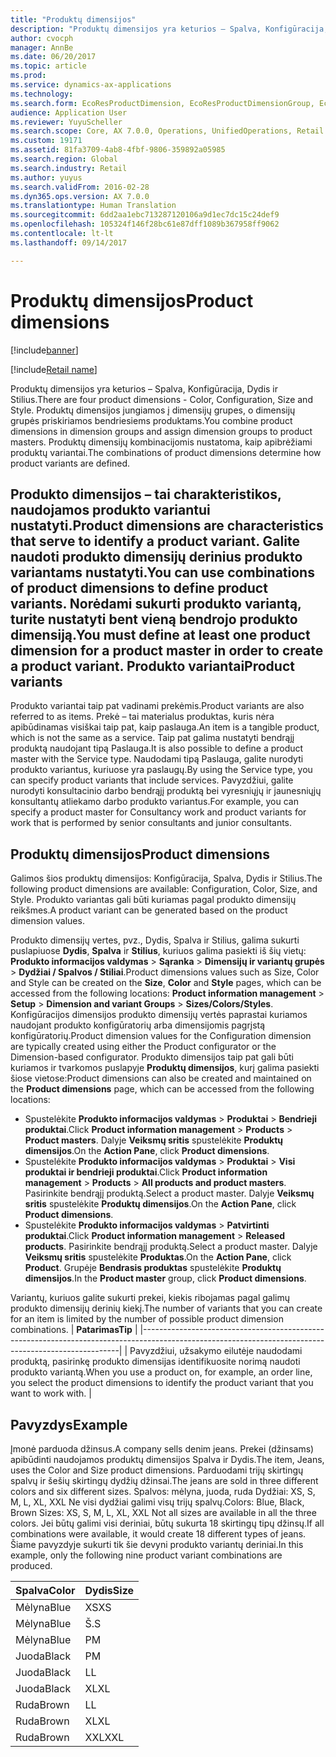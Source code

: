 ```yaml
---
title: "Produktų dimensijos"
description: "Produktų dimensijos yra keturios – Spalva, Konfigūracija, Dydis ir Stilius. Produktų dimensijos jungiamos į dimensijų grupes, o dimensijų grupės priskiriamos bendriesiems produktams. Produktų dimensijų kombinacijomis nustatoma, kaip apibrėžiami produktų variantai."
author: cvocph
manager: AnnBe
ms.date: 06/20/2017
ms.topic: article
ms.prod: 
ms.service: dynamics-ax-applications
ms.technology: 
ms.search.form: EcoResProductDimension, EcoResProductDimensionGroup, EcoResProductMasterDimension, RetailEcoResColor, RetailEcoResSize, RetailEcoResStyle
audience: Application User
ms.reviewer: YuyuScheller
ms.search.scope: Core, AX 7.0.0, Operations, UnifiedOperations, Retail
ms.custom: 19171
ms.assetid: 81fa3709-4ab8-4fbf-9806-359892a05985
ms.search.region: Global
ms.search.industry: Retail
ms.author: yuyus
ms.search.validFrom: 2016-02-28
ms.dyn365.ops.version: AX 7.0.0
ms.translationtype: Human Translation
ms.sourcegitcommit: 6dd2aa1ebc713287120106a9d1ec7dc15c24def9
ms.openlocfilehash: 105324f146f28bc61e87dff1089b367958ff9062
ms.contentlocale: lt-lt
ms.lasthandoff: 09/14/2017

---
```


# <a name="product-dimensions"></a><span data-ttu-id="a81bf-105">Produktų dimensijos</span><span class="sxs-lookup"><span data-stu-id="a81bf-105">Product dimensions</span></span>

[!include[banner](../includes/banner.md)]

[!include[Retail name](../includes/retail-name.md)]


<span data-ttu-id="a81bf-106">Produktų dimensijos yra keturios – Spalva, Konfigūracija, Dydis ir Stilius.</span><span class="sxs-lookup"><span data-stu-id="a81bf-106">There are four product dimensions -  Color, Configuration, Size and Style.</span></span> <span data-ttu-id="a81bf-107">Produktų dimensijos jungiamos į dimensijų grupes, o dimensijų grupės priskiriamos bendriesiems produktams.</span><span class="sxs-lookup"><span data-stu-id="a81bf-107">You combine product dimensions in dimension groups and assign dimension groups to product masters.</span></span> <span data-ttu-id="a81bf-108">Produktų dimensijų kombinacijomis nustatoma, kaip apibrėžiami produktų variantai.</span><span class="sxs-lookup"><span data-stu-id="a81bf-108">The combinations of product dimensions determine how product variants are defined.</span></span>

<span data-ttu-id="a81bf-109">Produkto dimensijos – tai charakteristikos, naudojamos produkto variantui nustatyti.</span><span class="sxs-lookup"><span data-stu-id="a81bf-109">Product dimensions are characteristics that serve to identify a product variant.</span></span> <span data-ttu-id="a81bf-110">Galite naudoti produkto dimensijų derinius produkto variantams nustatyti.</span><span class="sxs-lookup"><span data-stu-id="a81bf-110">You can use combinations of product dimensions to define product variants.</span></span> <span data-ttu-id="a81bf-111">Norėdami sukurti produkto variantą, turite nustatyti bent vieną bendrojo produkto dimensiją.</span><span class="sxs-lookup"><span data-stu-id="a81bf-111">You must define at least one product dimension for a product master in order to create a product variant.</span></span>
<span data-ttu-id="a81bf-112">Produkto variantai</span><span class="sxs-lookup"><span data-stu-id="a81bf-112">Product variants</span></span>
----------------

<span data-ttu-id="a81bf-113">Produkto variantai taip pat vadinami prekėmis.</span><span class="sxs-lookup"><span data-stu-id="a81bf-113">Product variants are also referred to as items.</span></span> <span data-ttu-id="a81bf-114">Prekė – tai materialus produktas, kuris nėra apibūdinamas visiškai taip pat, kaip paslauga.</span><span class="sxs-lookup"><span data-stu-id="a81bf-114">An item is a tangible product, which is not the same as a service.</span></span> <span data-ttu-id="a81bf-115">Taip pat galima nustatyti bendrąjį produktą naudojant tipą Paslauga.</span><span class="sxs-lookup"><span data-stu-id="a81bf-115">It is also possible to define a product master with the Service type.</span></span> <span data-ttu-id="a81bf-116">Naudodami tipą Paslauga, galite nurodyti produkto variantus, kuriuose yra paslaugų.</span><span class="sxs-lookup"><span data-stu-id="a81bf-116">By using the Service type, you can specify product variants that include services.</span></span> <span data-ttu-id="a81bf-117">Pavyzdžiui, galite nurodyti konsultacinio darbo bendrąjį produktą bei vyresniųjų ir jaunesniųjų konsultantų atliekamo darbo produkto variantus.</span><span class="sxs-lookup"><span data-stu-id="a81bf-117">For example, you can specify a product master for Consultancy work and product variants for work that is performed by senior consultants and junior consultants.</span></span>

## <a name="product-dimensions"></a><span data-ttu-id="a81bf-118">Produktų dimensijos</span><span class="sxs-lookup"><span data-stu-id="a81bf-118">Product dimensions</span></span>
<span data-ttu-id="a81bf-119">Galimos šios produktų dimensijos: Konfigūracija, Spalva, Dydis ir Stilius.</span><span class="sxs-lookup"><span data-stu-id="a81bf-119">The following product dimensions are available: Configuration, Color, Size, and Style.</span></span> <span data-ttu-id="a81bf-120">Produkto variantas gali būti kuriamas pagal produkto dimensijų reikšmes.</span><span class="sxs-lookup"><span data-stu-id="a81bf-120">A product variant can be generated based on the product dimension values.</span></span>

<span data-ttu-id="a81bf-121">Produkto dimensijų vertes, pvz., Dydis, Spalva ir Stilius, galima sukurti puslapiuose **Dydis**, **Spalva** ir **Stilius**, kuriuos galima pasiekti iš šių vietų: **Produkto informacijos valdymas** &gt; **Sąranka** &gt; **Dimensijų ir variantų grupės** &gt; **Dydžiai / Spalvos / Stiliai**.</span><span class="sxs-lookup"><span data-stu-id="a81bf-121">Product dimensions values such as Size, Color and Style can be created on the **Size**, **Color** and **Style** pages, which can be accessed from the following locations: **Product information management** &gt; **Setup** &gt; **Dimension and variant Groups** &gt; **Sizes/Colors/Styles**.</span></span> <span data-ttu-id="a81bf-122">Konfigūracijos dimensijos produkto dimensijų vertės paprastai kuriamos naudojant produkto konfigūratorių arba dimensijomis pagrįstą konfigūratorių.</span><span class="sxs-lookup"><span data-stu-id="a81bf-122">Product dimension values for the Configuration dimension are typically created using either the Product configurator or the Dimension-based configurator.</span></span> <span data-ttu-id="a81bf-123">Produkto dimensijos taip pat gali būti kuriamos ir tvarkomos puslapyje **Produktų dimensijos**, kurį galima pasiekti šiose vietose:</span><span class="sxs-lookup"><span data-stu-id="a81bf-123">Product dimensions can also be created and maintained on the **Product dimensions** page, which can be accessed from the following locations:</span></span>
-   <span data-ttu-id="a81bf-124">Spustelėkite **Produkto informacijos valdymas** &gt; **Produktai** &gt; **Bendrieji produktai**.</span><span class="sxs-lookup"><span data-stu-id="a81bf-124">Click **Product information management** &gt; **Products** &gt; **Product masters**.</span></span> <span data-ttu-id="a81bf-125">Dalyje **Veiksmų sritis** spustelėkite **Produktų dimensijos**.</span><span class="sxs-lookup"><span data-stu-id="a81bf-125">On the **Action Pane**, click **Product dimensions**.</span></span>
-   <span data-ttu-id="a81bf-126">Spustelėkite **Produkto informacijos valdymas** &gt; **Produktai** &gt; **Visi produktai ir bendrieji produktai**.</span><span class="sxs-lookup"><span data-stu-id="a81bf-126">Click **Product information management** &gt; **Products** &gt; **All products and product masters**.</span></span> <span data-ttu-id="a81bf-127">Pasirinkite bendrąjį produktą.</span><span class="sxs-lookup"><span data-stu-id="a81bf-127">Select a product master.</span></span> <span data-ttu-id="a81bf-128">Dalyje **Veiksmų sritis** spustelėkite **Produktų dimensijos**.</span><span class="sxs-lookup"><span data-stu-id="a81bf-128">On the **Action Pane**, click **Product dimensions**.</span></span>
-   <span data-ttu-id="a81bf-129">Spustelėkite **Produkto informacijos valdymas** &gt; **Patvirtinti produktai**.</span><span class="sxs-lookup"><span data-stu-id="a81bf-129">Click **Product information management** &gt; **Released products**.</span></span> <span data-ttu-id="a81bf-130">Pasirinkite bendrąjį produktą.</span><span class="sxs-lookup"><span data-stu-id="a81bf-130">Select a product master.</span></span> <span data-ttu-id="a81bf-131">Dalyje **Veiksmų sritis** spustelėkite **Produktas**.</span><span class="sxs-lookup"><span data-stu-id="a81bf-131">On the **Action Pane**, click **Product**.</span></span> <span data-ttu-id="a81bf-132">Grupėje **Bendrasis produktas** spustelėkite **Produktų dimensijos**.</span><span class="sxs-lookup"><span data-stu-id="a81bf-132">In the **Product master** group, click **Product dimensions**.</span></span>

<span data-ttu-id="a81bf-133">Variantų, kuriuos galite sukurti prekei, kiekis ribojamas pagal galimų produkto dimensijų derinių kiekį.</span><span class="sxs-lookup"><span data-stu-id="a81bf-133">The number of variants that you can create for an item is limited by the number of possible product dimension combinations.</span></span>
| <span data-ttu-id="a81bf-134">**Patarimas**</span><span class="sxs-lookup"><span data-stu-id="a81bf-134">**Tip**</span></span>                                                                                                                                              |
|------------------------------------------------------------------------------------------------------------------------------------------------------|
| <span data-ttu-id="a81bf-135">Pavyzdžiui, užsakymo eilutėje naudodami produktą, pasirinkę produkto dimensijas identifikuosite norimą naudoti produkto variantą.</span><span class="sxs-lookup"><span data-stu-id="a81bf-135">When you use a product on, for example, an order line, you select the product dimensions to identify the product variant that you want to work with.</span></span> |

## <a name="example"></a><span data-ttu-id="a81bf-136">Pavyzdys</span><span class="sxs-lookup"><span data-stu-id="a81bf-136">Example</span></span>
<span data-ttu-id="a81bf-137">Įmonė parduoda džinsus.</span><span class="sxs-lookup"><span data-stu-id="a81bf-137">A company sells denim jeans.</span></span> <span data-ttu-id="a81bf-138">Prekei (džinsams) apibūdinti naudojamos produktų dimensijos Spalva ir Dydis.</span><span class="sxs-lookup"><span data-stu-id="a81bf-138">The item, Jeans, uses the Color and Size product dimensions.</span></span> <span data-ttu-id="a81bf-139">Parduodami trijų skirtingų spalvų ir šešių skirtingų dydžių džinsai.</span><span class="sxs-lookup"><span data-stu-id="a81bf-139">The jeans are sold in three different colors and six different sizes.</span></span> <span data-ttu-id="a81bf-140">Spalvos: mėlyna, juoda, ruda Dydžiai: XS, S, M, L, XL, XXL Ne visi dydžiai galimi visų trijų spalvų.</span><span class="sxs-lookup"><span data-stu-id="a81bf-140">Colors: Blue, Black, Brown Sizes: XS, S, M, L, XL, XXL Not all sizes are available in all the three colors.</span></span> <span data-ttu-id="a81bf-141">Jei būtų galimi visi deriniai, būtų sukurta 18 skirtingų tipų džinsų.</span><span class="sxs-lookup"><span data-stu-id="a81bf-141">If all combinations were available, it would create 18 different types of jeans.</span></span> <span data-ttu-id="a81bf-142">Šiame pavyzdyje sukurti tik šie devyni produkto variantų deriniai.</span><span class="sxs-lookup"><span data-stu-id="a81bf-142">In this example, only the following nine product variant combinations are produced.</span></span>

| <span data-ttu-id="a81bf-143">Spalva</span><span class="sxs-lookup"><span data-stu-id="a81bf-143">Color</span></span> | <span data-ttu-id="a81bf-144">Dydis</span><span class="sxs-lookup"><span data-stu-id="a81bf-144">Size</span></span> |
|-------|------|
| <span data-ttu-id="a81bf-145">Mėlyna</span><span class="sxs-lookup"><span data-stu-id="a81bf-145">Blue</span></span>  | <span data-ttu-id="a81bf-146">XS</span><span class="sxs-lookup"><span data-stu-id="a81bf-146">XS</span></span>   |
| <span data-ttu-id="a81bf-147">Mėlyna</span><span class="sxs-lookup"><span data-stu-id="a81bf-147">Blue</span></span>  | <span data-ttu-id="a81bf-148">Š.</span><span class="sxs-lookup"><span data-stu-id="a81bf-148">S</span></span>    |
| <span data-ttu-id="a81bf-149">Mėlyna</span><span class="sxs-lookup"><span data-stu-id="a81bf-149">Blue</span></span>  | <span data-ttu-id="a81bf-150">P</span><span class="sxs-lookup"><span data-stu-id="a81bf-150">M</span></span>    |
| <span data-ttu-id="a81bf-151">Juoda</span><span class="sxs-lookup"><span data-stu-id="a81bf-151">Black</span></span> | <span data-ttu-id="a81bf-152">P</span><span class="sxs-lookup"><span data-stu-id="a81bf-152">M</span></span>    |
| <span data-ttu-id="a81bf-153">Juoda</span><span class="sxs-lookup"><span data-stu-id="a81bf-153">Black</span></span> | <span data-ttu-id="a81bf-154">L</span><span class="sxs-lookup"><span data-stu-id="a81bf-154">L</span></span>    |
| <span data-ttu-id="a81bf-155">Juoda</span><span class="sxs-lookup"><span data-stu-id="a81bf-155">Black</span></span> | <span data-ttu-id="a81bf-156">XL</span><span class="sxs-lookup"><span data-stu-id="a81bf-156">XL</span></span>   |
| <span data-ttu-id="a81bf-157">Ruda</span><span class="sxs-lookup"><span data-stu-id="a81bf-157">Brown</span></span> | <span data-ttu-id="a81bf-158">L</span><span class="sxs-lookup"><span data-stu-id="a81bf-158">L</span></span>    |
| <span data-ttu-id="a81bf-159">Ruda</span><span class="sxs-lookup"><span data-stu-id="a81bf-159">Brown</span></span> | <span data-ttu-id="a81bf-160">XL</span><span class="sxs-lookup"><span data-stu-id="a81bf-160">XL</span></span>   |
| <span data-ttu-id="a81bf-161">Ruda</span><span class="sxs-lookup"><span data-stu-id="a81bf-161">Brown</span></span> | <span data-ttu-id="a81bf-162">XXL</span><span class="sxs-lookup"><span data-stu-id="a81bf-162">XXL</span></span>  |






